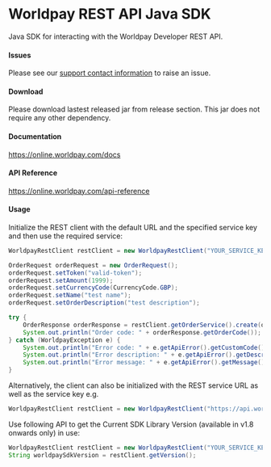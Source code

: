 Worldpay REST API Java SDK
=====================
Java SDK for interacting with the Worldpay Developer REST API.

#### Issues
Please see our [support contact information]( https://developer.worldpay.com/jsonapi/faq/articles/how-can-i-contact-you-for-support) to raise an issue.

#### Download

Please download lastest released jar from release section. This jar does not require any other dependency.

#### Documentation
https://online.worldpay.com/docs

#### API Reference
https://online.worldpay.com/api-reference

#### Usage

Initialize the REST client with the default URL and the specified service key and then use the required service:
```Java
WorldpayRestClient restClient = new WorldpayRestClient("YOUR_SERVICE_KEY");

OrderRequest orderRequest = new OrderRequest();
orderRequest.setToken("valid-token");
orderRequest.setAmount(1999);
orderRequest.setCurrencyCode(CurrencyCode.GBP);
orderRequest.setName("test name");
orderRequest.setOrderDescription("test description");

try {
    OrderResponse orderResponse = restClient.getOrderService().create(orderRequest);
    System.out.println("Order code: " + orderResponse.getOrderCode());
} catch (WorldpayException e) {
    System.out.println("Error code: " + e.getApiError().getCustomCode());
    System.out.println("Error description: " + e.getApiError().getDescription());
    System.out.println("Error message: " + e.getApiError().getMessage());
}
```

Alternatively, the client can also be initialized with the REST service URL as well as the service key e.g.
```java
WorldpayRestClient restClient = new WorldpayRestClient("https://api.worldpay.com/v1", "YOUR_SERVICE_KEY");
```

Use following API to get the Current SDK Library Version (available in v1.8 onwards only) in use:
```Java
WorldpayRestClient restClient = new WorldpayRestClient("YOUR_SERVICE_KEY");
String worldpaySdkVersion = restClient.getVersion();
```
